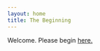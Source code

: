 ```yaml
---
layout: home
title: The Beginning
---
```


Welcome. Please begin [here.](https://kuraian.github.io/phil20b-project/God)